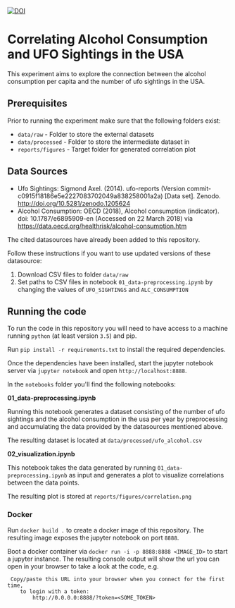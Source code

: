 [![DOI](https://zenodo.org/badge/DOI/10.5281/zenodo.1205634.svg)](https://doi.org/10.5281/zenodo.1205634)

# Correlating Alcohol Consumption and UFO Sightings in the USA

This experiment aims to explore the connection between the alcohol consumption per capita and the number of ufo sightings in the USA.

## Prerequisites

Prior to running the experiment make sure that the following folders exist:
* `data/raw` - Folder to store the external datasets
* `data/processed` - Folder to store the intermediate dataset in
* `reports/figures` - Target folder for generated correlation plot

## Data Sources

* Ufo Sightings: Sigmond Axel. (2014). ufo-reports (Version commit-c0915f18186e5e2227083702049a838258001a2a) [Data set]. Zenodo. http://doi.org/10.5281/zenodo.1205624
* Alcohol Consumption: OECD (2018), Alcohol consumption (indicator). doi: 10.1787/e6895909-en (Accessed on 22 March 2018) via https://data.oecd.org/healthrisk/alcohol-consumption.htm

The cited datasources have already been added to this repository. 

Follow these instructions if you want to use updated versions of these datasource:

1. Download CSV files to folder `data/raw`
2. Set paths to CSV files in notebook `01_data-preprocessing.ipynb` by changing the values of `UFO_SIGHTINGS` and `ALC_CONSUMPTION`


## Running the code

To run the code in this repository you will need to have access to a machine running `python` (at least version `3.5`) and pip.

Run `pip install -r requirements.txt` to install the required dependencies.

Once the dependencies have been installed, start the jupyter notebook server via `jupyter notebook` and open `http://localhost:8888`. 

In the `notebooks` folder you'll find the following notebooks:

**01_data-preprocessing.ipynb**

Running this notebook generates a dataset consisting of the number of ufo sightings and the alcohol consumption in the usa per year by preprocessing and accumulating the data provided by the datasources mentioned above.

The resulting dataset is located at `data/processed/ufo_alcohol.csv`

**02_visualization.ipynb**

This notebook takes the data generated by running `01_data-preprocessing.ipynb` as input  and generates a plot to visualize correlations between the data points.

The resulting plot is stored at `reports/figures/correlation.png`


### Docker

Run `docker build .` to create a docker image of this repository. The resulting image exposes the jupyter notebook on port `8888`.

Boot a docker container via `docker run -i -p 8888:8888 <IMAGE_ID>` to start a jupyter instance. The resulting console output will show the url you can open in your browser to take a look at the code, e.g.

```
 Copy/paste this URL into your browser when you connect for the first time,
    to login with a token:
        http://0.0.0.0:8888/?token=<SOME_TOKEN>
```
